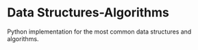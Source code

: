 # Data Structures-Algorithms
Python implementation for the most common data structures and algorithms.
